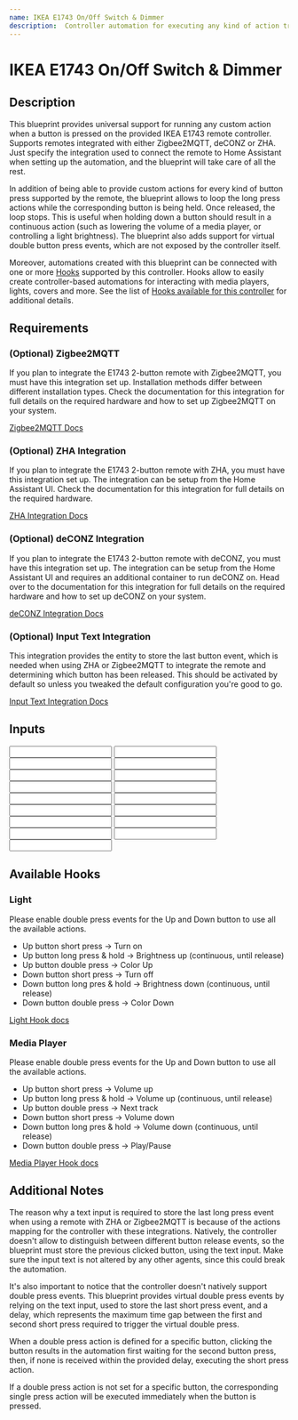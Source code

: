 ```yaml
---
name: IKEA E1743 On/Off Switch & Dimmer
description:  Controller automation for executing any kind of action triggered by an IKEA E1743 remote controller. Allows to optionally loop an action on a button long press. Supports Zigbee2MQTT, deCONZ, ZHA.
---
```


# IKEA E1743 On/Off Switch & Dimmer

## Description

This blueprint provides universal support for running any custom action when a button is pressed on the provided IKEA E1743 remote controller. Supports remotes integrated with either Zigbee2MQTT, deCONZ or ZHA. Just specify the integration used to connect the remote to Home Assistant when setting up the automation, and the blueprint will take care of all the rest.

In addition of being able to provide custom actions for every kind of button press supported by the remote, the blueprint allows to loop the long press actions while the corresponding button is being held. Once released, the loop stops. This is useful when holding down a button should result in a continuous action (such as lowering the volume of a media player, or controlling a light brightness).
The blueprint also adds support for virtual double button press events, which are not exposed by the controller itself.

Moreover, automations created with this blueprint can be connected with one or more [Hooks](https://epmatt.github.io/awesome-ha-blueprints/blueprints/hooks) supported by this controller.
Hooks allow to easily create controller-based automations for interacting with media players, lights, covers and more. See the list of [Hooks available for this controller](#available-hooks) for additional details.

## Requirements

### (Optional) Zigbee2MQTT

If you plan to integrate the E1743 2-button remote with Zigbee2MQTT, you must have this integration set up. Installation methods differ between different installation types. Check the documentation for this integration for full details on the required hardware and how to set up Zigbee2MQTT on your system.

[Zigbee2MQTT Docs](https://www.zigbee2mqtt.io/)

### (Optional) ZHA Integration

If you plan to integrate the E1743 2-button remote with ZHA, you must have this integration set up. The integration can be setup from the Home Assistant UI. Check the documentation for this integration for full details on the required hardware.

[ZHA Integration Docs](https://www.home-assistant.io/integrations/zha/)

### (Optional) deCONZ Integration

If you plan to integrate the E1743 2-button remote with deCONZ, you must have this integration set up. The integration can be setup from the Home Assistant UI and requires an additional container to run deCONZ on. Head over to the documentation for this integration for full details on the required hardware and how to set up deCONZ on your system.

[deCONZ Integration Docs](https://www.home-assistant.io/integrations/deconz/)

### (Optional) Input Text Integration

This integration provides the entity to store the last button event, which is needed when using ZHA or Zigbee2MQTT to integrate the remote and determining which button has been released. This should be activated by default so unless you tweaked the default configuration you're good to go.

[Input Text Integration Docs](https://www.home-assistant.io/integrations/input_text/)

## Inputs

<Input
 name='Integration'
 description='Integration used for connecting the remote with Home Assistant. Type "Zigbee2MQTT", "deCONZ" or "ZHA".'
 required
 />
<Input
 name='Remote'
 description='The IKEA remote to use for the automation. Choose a value only if the remote is integrated with deCONZ or ZHA.'
 selector='device'
 required='ZHA, deCONZ'
 />
<Input
 name='Remote Action Sensor'
 description='The action sensor of the IKEA remote to use for the automation. Choose a value only if the remote is integrated with Zigbee2MQTT.'
 selector='entity'
 required='Zigbee2MQTT'
 />
<Input
name='Up button - short press'
description='Action to run on short up button press.'
selector='action'
/>
<Input
 name='Up button - double press'
 description='Action to run on double up button press.'
 selector='action'
 />
<Input
 name='Up button - long press'
 description='Action to run on long up button press.'
 selector='action'
 />
<Input
 name='Up button - release after long press'
 description='Action to run on up button release after a long press.'
 selector='action'
 />
<Input
 name='Down button - short press'
 description='Action to run on short down button press.'
 selector='action'
 />
<Input
 name='Down button - double press'
 description='Action to run on double down button press.'
 selector='action'
 />
<Input
 name='Down button - long press'
 description='Action to run on long down button press.'
 selector='action'
 />
<Input
 name='Down button - release after long press'
 description='Action to run on down button release after a long press.'
 selector='action'
 />
<Input
 name='Long up button press - loop until release'
 description='Boolean to indicate whether to loop the action until the button is released.'
 selector='boolean'
 />
<Input
 name='Long down button press - loop until release'
 description='Boolean to indicate whether to loop the action until the button is released.'
 selector='boolean'
 />
 <Input
 name='Expose up button double press event'
 description='Choose whether or not to expose the virtual double press event.'
 selector='boolean'
 />
<Input
 name='Expose down button double press event'
 description='Choose whether or not to expose the virtual double press event.'
 selector='boolean'
 />
<Input
 name='Helper - Last Press Event'
 description='Input Text used to store the last press event. See docs for more. Provide an entity only if the remote is integrated with ZHA, Zigbee2MQTT or if you are using a double press action.'
 required='ZHA, Zigbee2MQTT, double press action'
 selector='entity'
 />
<Input
 name='Helper - Double Press delay'
 description='Max delay between the first and the second button press for the double press event. Provide a value only if you are using a double press action. Increase this value if you notice that the double press action is not triggered properly.'
 selector='number'
 />

## Available Hooks

### Light

Please enable double press events for the Up and Down button to use all the available actions.

* Up button short press -> Turn on
* Up button long press & hold -> Brightness up (continuous, until release)
* Up button double press -> Color Up
* Down button short press -> Turn off
* Down button long pres & hold -> Brightness down (continuous, until release)
* Down button double press -> Color Down

[Light Hook docs](../hooks/light)

### Media Player

Please enable double press events for the Up and Down button to use all the available actions.

* Up button short press -> Volume up
* Up button long press & hold -> Volume up (continuous, until release)
* Up button double press -> Next track
* Down button short press -> Volume down
* Down button long pres & hold -> Volume down (continuous, until release)
* Down button double press -> Play/Pause

[Media Player Hook docs](../hooks/media_player)


## Additional Notes

The reason why a text input is required to store the last long press event when using a remote with ZHA or Zigbee2MQTT is because of the actions mapping for the controller with these integrations. Natively, the controller doesn't allow to distinguish between different button release events, so the blueprint must store the previous clicked button, using the text input. Make sure the input text is not altered by any other agents, since this could break the automation.

It's also important to notice that the controller doesn't natively support double press events. This blueprint provides virtual double press events by relying on the text input, used to store the last short press event, and a delay, which represents the maximum time gap between the first and second short press required to trigger the virtual double press.

When a double press action is defined for a specific button, clicking the button results in the automation first waiting for the second button press, then, if none is received within the provided delay, executing the short press action.

If a double press action is not set for a specific button, the corresponding single press action will be executed immediately when the button is pressed.
